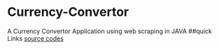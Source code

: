 # Currency-Convertor
A Currency Convertor Application using web scraping in JAVA
##quick Links
[source codes](https://github.com/jyothi-1822/Currency-Convertor/tree/main/Currency-Converter-Application/Currency-Converter-Application)
